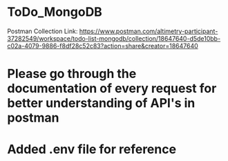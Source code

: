 # ToDo_MongoDB

Postman Collection Link: https://www.postman.com/altimetry-participant-37282549/workspace/todo-list-mongodb/collection/18647640-d5de10bb-c02a-4079-9886-f8df28c52c83?action=share&creator=18647640

# Please go through the documentation of every request for better understanding of API's in postman

# Added .env file for reference

